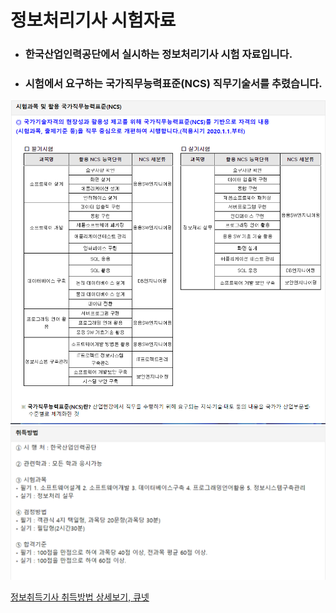 # 정보처리기사 시험자료



- ### 한국산업인력공단에서 실시하는 정보처리기사 시험 자료입니다.
- ### 시험에서 요구하는 국가직무능력표준(NCS) 직무기술서를 추렸습니다.



<img src="eip_ncs.png" width="800" height="auto">
<img src="eip_mathod_how_to.png" width="800" height="auto">




[정보취득기사 취득방법 상세보기, 큐넷](http://www.q-net.or.kr/crf005.do?id=crf00503&jmCd=1320&gSite=Q&gId)
